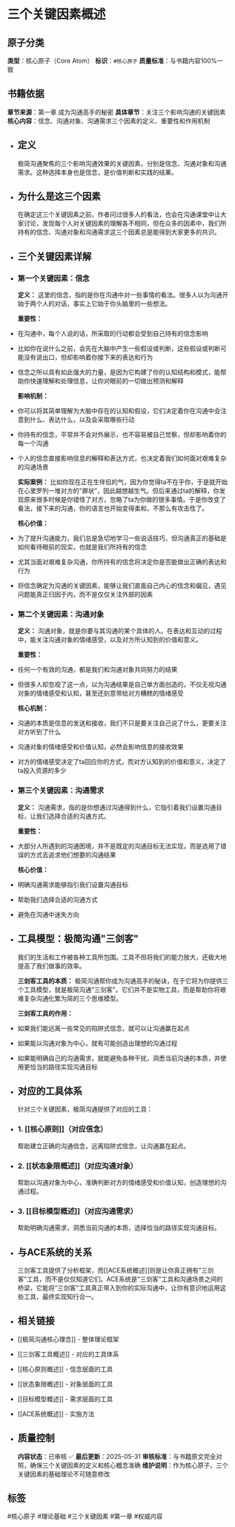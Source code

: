 # 三个关键因素概述

## 原子分类
**类型**：核心原子（Core Atom）
**标识**：`#核心原子`
**质量标准**：与书籍内容100%一致

## 书籍依据
**章节来源**：第一章 成为沟通高手的秘密
**具体章节**：关注三个影响沟通的关键因素
**核心内容**：信念、沟通对象、沟通需求三个因素的定义、重要性和作用机制

- ## 定义
  极简沟通聚焦的三个影响沟通效果的关键因素，分别是信念、沟通对象和沟通需求。这种选择本身也是信念，是价值判断和实践的结果。
- ## 为什么是这三个因素
  在确定这三个关键因素之前，作者问过很多人的看法，也会在沟通课堂中让大家讨论，发现每个人对关键因素的理解各不相同，但在众多的因素中，我们所持有的信念、沟通对象和沟通需求这三个因素总是能得到大家更多的共识。
- ## 三个关键因素详解
- ### 第一个关键因素：信念
  **定义：** 这里的信念，指的是你在沟通中对一些事情的看法。很多人以为沟通开始于两个人的对话，事实上它始于你头脑里的一些想法。
  
  **重要性：**
- 在沟通中，每个人说的话，所采取的行动都会受到自己持有的信念影响
- 比如你在说什么之前，会先在大脑中产生一些假设或判断，这些假设或判断可能没有说出口，但却影响着你接下来的表达和行为
- 信念之所以具有如此强大的力量，是因为它构建了你的认知结构和模式，能帮助你快速理解和处理信息，让你对眼前的一切做出预测和解释
  
  **影响机制：**
- 你可以将其简单理解为大脑中存在的认知和假设，它们决定着你在沟通中会注意到什么、表达什么，以及会采取哪些行动
- 你持有的信念，平常并不会对外展示，也不容易被自己觉察，但却影响着你的每一个沟通
- 个人的信念直接影响信息的解释和表达方式，也决定着我们如何面对艰难复杂的沟通场景
  
  **实际案例：**
  比如你现在正在生伴侣的气，因为你觉得ta不在乎你，于是就开始在心里罗列一堆对方的"罪状"，因此越想越生气。但后来通过ta的解释，你发现原来很多时候是你错怪了对方，忽略了ta为你做的很多事情。于是你改变了看法，接下来的沟通，你的语言也开始变得柔和，不那么有攻击性了。
  
  **核心价值：**
- 为了提升沟通能力，我们总是急切地学习一些说话技巧，但沟通真正的基础是如何看待眼前的现实，也就是我们所持有的信念
- 尤其当面对艰难复杂沟通，你所持有的信念将决定你是否能做出正确的表达和行为
- 将信念确定为沟通的关键因素，能够让我们直面自己内心的信念和偏见，遇见问题能真正归因于内，而不是仅仅关注外部的因素
- ### 第二个关键因素：沟通对象
  **定义：** 沟通对象，就是你要与其沟通的某个具体的人。在表达和互动的过程中，能关注沟通对象的情绪感受，以及对方所认知到的价值和意义。
  
  **重要性：**
- 任何一个有效的沟通，都是我们和沟通对象共同努力的结果
- 但很多人却忽视了这一点，以为沟通结果是自己单方面创造的，不仅无视沟通对象的情绪感受和认知，甚至还刻意带给对方糟糕的情绪感受
  
  **核心机制：**
- 沟通的本质是信息的发送和接收，我们不只是要关注自己说了什么，更要关注对方听到了什么
- 沟通对象的情绪感受和价值认知，必然会影响信息的接收效果
- 对方的情绪感受决定了ta回应你的方式，而对方认知到的价值和意义，决定了ta投入资源的多少
- ### 第三个关键因素：沟通需求
  **定义：** 沟通需求，指的是你想通过沟通得到什么，它指引着我们设置沟通目标，让我们选择合适的沟通方式。
  
  **重要性：**
- 大部分人所遇到的沟通困境，并不是既定的沟通目标无法实现，而是选用了错误的方式去追求他们想要的沟通结果
  
  **核心价值：**
- 明确沟通需求能够指引我们设置沟通目标
- 帮助我们选择合适的沟通方式
- 避免在沟通中迷失方向
- ## 工具模型：极简沟通"三剑客"
  我们的生活和工作被各种工具所包围。工具不但将我们的能力放大，还极大地提高了我们做事的效率。
  
  **三剑客工具的本质：**
  极简沟通帮你成为沟通高手的秘诀，在于它将为你提供三个工具模型，就是极简沟通"三剑客"。它们并不是实物工具，而是帮助你将艰难复杂沟通化繁为简的三个思维模型。
  
  **三剑客工具的作用：**
- 如果我们能远离一些常见的陷阱式信念，就可以让沟通赢在起点
- 如果能以沟通对象为中心，就有可能创造出理想的沟通过程
- 如果能明确自己的沟通需求，就能避免各种干扰，洞悉当前沟通的本质，并使用更恰当的路径实现沟通目标
- ## 对应的工具体系
  针对三个关键因素，极简沟通提供了对应的工具：
- ### 1. [[核心原则]]（对应信念）
  帮助建立正确的沟通信念，远离陷阱式信念，让沟通赢在起点。
- ### 2. [[状态象限概述]]（对应沟通对象）
  帮助以沟通对象为中心，准确判断对方的情绪感受和价值认知，创造理想的沟通过程。
- ### 3. [[目标模型概述]]（对应沟通需求）
  帮助明确沟通需求，洞悉当前沟通的本质，选择恰当的路径实现沟通目标。
- ## 与ACE系统的关系
  三剑客工具提供了分析框架，而[[ACE系统概述]]则是让你真正拥有"三剑客"工具，而不是仅仅知道它们。ACE系统是"三剑客"工具和沟通场景之间的桥梁，它能将"三剑客"工具真正带入到你的实际沟通中，让你有意识地运用这些工具，最终实现知行合一。
- ## 相关链接
- [[极简沟通核心理念]] - 整体理论框架
- [[三剑客工具概述]] - 对应的工具体系
- [[核心原则概述]] - 信念层面的工具
- [[状态象限概述]] - 对象层面的工具
- [[目标模型概述]] - 需求层面的工具
- [[ACE系统概述]] - 实施方法
- ## 质量控制
  **内容状态**：已审核 ✅
  **最后更新**：2025-05-31
  **审核标准**：与书籍原文完全对照，确保三个关键因素的定义和核心概念准确
  **维护说明**：作为核心原子，三个关键因素的基础理论不可随意修改
## 标签
#核心原子 #理论基础 #三个关键因素 #第一章 #权威内容